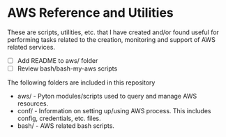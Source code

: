 # AWS Reference and Utilities
These are scripts, utilities, etc. that I have created and/or found useful for performing tasks related to the 
creation, monitoring and support of AWS related services. 

- [ ] Add README to aws/ folder
- [ ] Review bash/bash-my-aws scripts

The following folders are included in this repository

* aws/ - Pyton modules/scripts used to query and manage AWS resources.
* conf/ - Information on setting up/using AWS process.  This includes config, credentials, etc. files.
* bash/ - AWS related bash scripts.